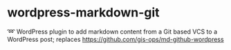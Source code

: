 # wordpress-markdown-git
:loop:  WordPress plugin to add markdown content from a Git based VCS to a WordPress post; replaces https://github.com/gis-ops/md-github-wordpress
